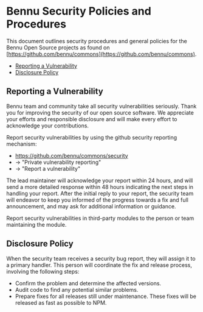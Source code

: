 # Bennu Security Policies and Procedures

This document outlines security procedures and general policies for the
Bennu Open Source projects as found on [https://github.com/bennu/commons](https://github.com/bennu/commons).

* [Reporting a Vulnerability](#reporting-a-vulnerability)
* [Disclosure Policy](#disclosure-policy)

## Reporting a Vulnerability

Bennu team and community take all security vulnerabilities seriously. 
Thank you for improving the security of our open source software.
We appreciate your efforts and responsible disclosure and will make every effort 
to acknowledge your contributions.

Report security vulnerabilities by using the github security reporting mechanism:
* https://github.com/bennu/commons/security
* -> "Private vulnerability reporting"
* -> "Report a vulnerability"

The lead maintainer will acknowledge your report within 24 hours, and will
send a more detailed response within 48 hours indicating the next steps in
handling your report. After the initial reply to your report, the security
team will endeavor to keep you informed of the progress towards a fix and
full announcement, and may ask for additional information or guidance.

Report security vulnerabilities in third-party modules to the person or
team maintaining the module.

## Disclosure Policy

When the security team receives a security bug report, they will assign it
to a primary handler. This person will coordinate the fix and release
process, involving the following steps:

* Confirm the problem and determine the affected versions.
* Audit code to find any potential similar problems.
* Prepare fixes for all releases still under maintenance. These fixes
  will be released as fast as possible to NPM.